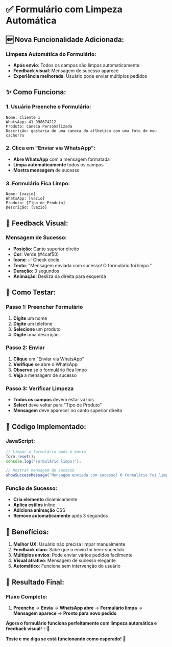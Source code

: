 # ✅ Formulário com Limpeza Automática

## 🆕 **Nova Funcionalidade Adicionada:**

### **Limpeza Automática do Formulário:**
- **Após envio**: Todos os campos são limpos automaticamente
- **Feedback visual**: Mensagem de sucesso aparece
- **Experiência melhorada**: Usuário pode enviar múltiplos pedidos

## ✨ **Como Funciona:**

### **1. Usuário Preenche o Formulário:**
```
Nome: Cliente 1
WhatsApp: 41 998674212
Produto: Caneca Personalizada
Descrição: gostaria de uma caneca do atlhetico com uma foto do meu cachorro
```

### **2. Clica em "Enviar via WhatsApp":**
- **Abre WhatsApp** com a mensagem formatada
- **Limpa automaticamente** todos os campos
- **Mostra mensagem** de sucesso

### **3. Formulário Fica Limpo:**
```
Nome: [vazio]
WhatsApp: [vazio]
Produto: [Tipo de Produto]
Descrição: [vazio]
```

## 🎨 **Feedback Visual:**

### **Mensagem de Sucesso:**
- **Posição**: Canto superior direito
- **Cor**: Verde (#4caf50)
- **Ícone**: ✅ Check circle
- **Texto**: "Mensagem enviada com sucesso! O formulário foi limpo."
- **Duração**: 3 segundos
- **Animação**: Desliza da direita para esquerda

## 🧪 **Como Testar:**

### **Passo 1: Preencher Formulário**
1. **Digite** um nome
2. **Digite** um telefone
3. **Selecione** um produto
4. **Digite** uma descrição

### **Passo 2: Enviar**
1. **Clique** em "Enviar via WhatsApp"
2. **Verifique** se abre o WhatsApp
3. **Observe** se o formulário fica limpo
4. **Veja** a mensagem de sucesso

### **Passo 3: Verificar Limpeza**
- **Todos os campos** devem estar vazios
- **Select** deve voltar para "Tipo de Produto"
- **Mensagem** deve aparecer no canto superior direito

## 🔧 **Código Implementado:**

### **JavaScript:**
```javascript
// Limpar o formulário após o envio
form.reset();
console.log('Formulário limpo!');

// Mostrar mensagem de sucesso
showSuccessMessage('Mensagem enviada com sucesso! O formulário foi limpo.');
```

### **Função de Sucesso:**
- **Cria elemento** dinamicamente
- **Aplica estilos** inline
- **Adiciona animação** CSS
- **Remove automaticamente** após 3 segundos

## 🚀 **Benefícios:**

1. **Melhor UX**: Usuário não precisa limpar manualmente
2. **Feedback claro**: Sabe que o envio foi bem-sucedido
3. **Múltiplos envios**: Pode enviar vários pedidos facilmente
4. **Visual atrativo**: Mensagem de sucesso elegante
5. **Automático**: Funciona sem intervenção do usuário

## 📱 **Resultado Final:**

### **Fluxo Completo:**
1. **Preenche** → **Envia** → **WhatsApp abre** → **Formulário limpa** → **Mensagem aparece** → **Pronto para novo pedido**

**Agora o formulário funciona perfeitamente com limpeza automática e feedback visual!** ✨📱

**Teste e me diga se está funcionando como esperado!** 🎉
